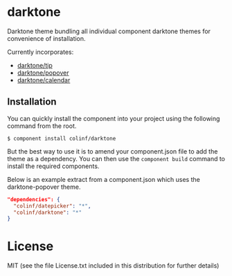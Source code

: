 
# darktone

Darktone theme bundling all individual component darktone themes for convenience of installation.

Currently incorporates:

* [darktone/tip](https://github.com/colinf/darktone-tip)
* [darktone/popover](https://github.com/colinf/darktone-popover)
* [darktone/calendar](https://github.com/colinf/darktone-calendar)

## Installation

You can quickly install the component into your project using the following command from the root.
```
$ component install colinf/darktone
```
But the best way to use it is to amend your component.json file to add the theme as a dependency. You can then use the `component build` command to install the required components.

Below is an example extract from a component.json which uses the darktone-popover theme.

```json
"dependencies": {
  "colinf/datepicker": "*",
  "colinf/darktone": "*"
}
```
# License

  MIT (see the file License.txt included in this distribution for further details)
